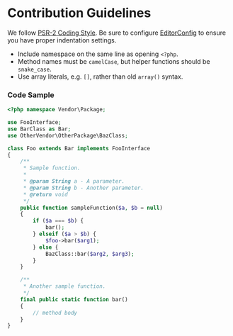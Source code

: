 # Contribution Guidelines

We follow [PSR-2 Coding Style](https://github.com/php-fig/fig-standards/blob/master/accepted/PSR-2-coding-style-guide.md).
Be sure to configure [EditorConfig](http://editorconfig.org) to ensure you have proper indentation settings.

- Include namespace on the same line as opening `<?php`.
- Method names must be `camelCase`, but helper functions should be `snake_case`.
- Use array literals, e.g. `[]`, rather than old `array()` syntax.


### Code Sample
```php
<?php namespace Vendor\Package;

use FooInterface;
use BarClass as Bar;
use OtherVendor\OtherPackage\BazClass;

class Foo extends Bar implements FooInterface
{
    /**
     * Sample function.
     *
     * @param String a - A parameter.
     * @param String b - Another parameter.
     * @return void
     */
    public function sampleFunction($a, $b = null)
    {
        if ($a === $b) {
            bar();
        } elseif ($a > $b) {
            $foo->bar($arg1);
        } else {
            BazClass::bar($arg2, $arg3);
        }
    }

    /**
     * Another sample function.
     */
    final public static function bar()
    {
        // method body
    }
}

```
